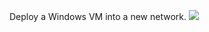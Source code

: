 Deploy a Windows VM into a new network.
<a href="https://portal.azure.com/#create/Microsoft.Template/uri/https%3A%2F%2Fraw.githubusercontent.com%2Ftimblewitt%2FTimCo%2Fmaster%2FWG-SRV1%2Fazuredeploy.json" target="_blank">
    <img src="http://azuredeploy.net/deploybutton.png"/>
</a>
